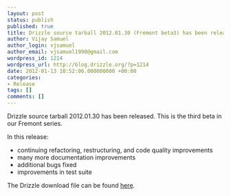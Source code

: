 ```yaml
---
layout: post
status: publish
published: true
title: Drizzle source tarball 2012.01.30 (Fremont beta3) has been released
author: Vijay Samuel
author_login: vjsamuel
author_email: vjsamuel1990@gmail.com
wordpress_id: 1214
wordpress_url: http://blog.drizzle.org/?p=1214
date: 2012-01-13 10:52:06.000000000 +00:00
categories:
- Release
tags: []
comments: []
---
```

Drizzle source tarball 2012.01.30 has been released. This is the third beta in our Fremont series.

In this release:
* continuing refactoring, restructuring, and code quality improvements
* many more documentation improvements
* additional bugs fixed
* improvements in test suite

The Drizzle download file can be found <a href="https://launchpad.net/drizzle/fremont/2012-01-13">here</a>.
